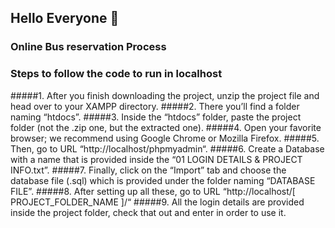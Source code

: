 ## Hello Everyone  👋
<h3>Online Bus reservation Process</h3>

### Steps to follow the code to run in localhost

#####1. After you finish downloading the project, unzip the project file and head over to your XAMPP directory.
#####2. There you’ll find a folder naming “htdocs”.
#####3. Inside the “htdocs” folder, paste the project folder (not the .zip one, but the extracted one).
#####4. Open your favorite browser; we recommend using Google Chrome or Mozilla Firefox.
#####5. Then, go to URL “http://localhost/phpmyadmin“.
#####6. Create a Database with a name that is provided inside the “01 LOGIN DETAILS & PROJECT INFO.txt”.
#####7. Finally, click on the “Import” tab and choose the database file (.sql) which is provided under the folder naming “DATABASE FILE”.
#####8. After setting up all these, go to URL “http://localhost/[ PROJECT_FOLDER_NAME ]/“
#####9. All the login details are provided inside the project folder, check that out and enter in order to use it.
